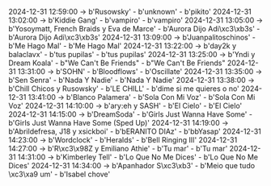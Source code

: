 2024-12-31 12:59:00 -> b'Rusowsky' - b'unknown' - b'pikito'
2024-12-31 13:02:00 -> b'Kiddie Gang' - b'vampiro' - b'vampiro'
2024-12-31 13:05:00 -> b'Yosoymatt, French Braids y Eva de Marce' - b'Aurora Dijo Adi\xc3\xb3s' - b'Aurora Dijo Adi\xc3\xb3s'
2024-12-31 13:09:00 -> b'Juanpalitoschinos' - b'Me Hago Mal' - b'Me Hago Mal'
2024-12-31 13:22:00 -> b'day2k y balaclavx' - b'tus pupilas' - b'tus pupilas'
2024-12-31 13:25:00 -> b'Yndi y Dream Koala' - b"We Can't Be Friends" - b"We Can't Be Friends"
2024-12-31 13:31:00 -> b'SOHN' - b'Bloodflows' - b'Oscillate'
2024-12-31 13:35:00 -> b'Sen Senra' - b'Nada Y Nadie' - b'Nada Y Nadie'
2024-12-31 13:38:00 -> b'Chill Chicos y Rusowsky' - b'LE CHILL' - b'dime si me quieres o no'
2024-12-31 13:41:00 -> b'Blanco Palamera' - b'Sola Con Mi Voz' - b'Sola Con Mi Voz'
2024-12-31 14:10:00 -> b'ary:eh y SASH' - b'El Cielo' - b'El Cielo'
2024-12-31 14:15:00 -> b'DreamSoda' - b'Girls Just Wanna Have Some' - b'Girls Just Wanna Have Some (Sped Up)'
2024-12-31 14:19:00 -> b'Abrildefresa, J18 y xsickboi' - b'bERANITO DIAz' - b'bbYasap'
2024-12-31 14:23:00 -> b'Wordclock' - b'Heralds' - b'Bell Ringing III'
2024-12-31 14:27:00 -> b'R\xc3\x98Z y Emiliano Athie' - b'Tu mar' - b'Tu mar'
2024-12-31 14:31:00 -> b'Kimberley Tell' - b'Lo Que No Me Dices' - b'Lo Que No Me Dices'
2024-12-31 14:34:00 -> b'Apanhador S\xc3\xb3' - b'Meio que tudo \xc3\xa9 um' - b'Isabel chove'
